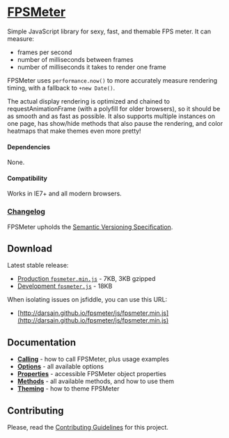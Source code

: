 # [FPSMeter](http://darsa.in/fpsmeter)

Simple JavaScript library for sexy, fast, and themable FPS meter. It can measure:

- frames per second
- number of milliseconds between frames
- number of milliseconds it takes to render one frame

FPSMeter uses `performance.now()` to more accurately measure rendering timing, with a fallback to `+new Date()`.

The actual display rendering is optimized and chained to requestAnimationFrame (with a polyfill for older browsers), so
it should be as smooth and as fast as possible. It also supports multiple instances on one page, has show/hide methods
that also pause the rendering, and color heatmaps that make themes even more pretty!

#### Dependencies

None.

#### Compatibility

Works in IE7+ and all modern browsers.

### [Changelog](https://github.com/darsain/fpsmeter/wiki/Changelog)

FPSMeter upholds the [Semantic Versioning Specification](http://semver.org/).

## Download

Latest stable release:

- [Production `fpsmeter.min.js`](https://raw.github.com/darsain/fpsmeter/master/dist/fpsmeter.min.js) - 7KB, 3KB gzipped
- [Development `fpsmeter.js`](https://raw.github.com/darsain/fpsmeter/master/dist/fpsmeter.js) - 18KB

When isolating issues on jsfiddle, you can use this URL:

- [http://darsain.github.io/fpsmeter/js/fpsmeter.min.js](http://darsain.github.io/fpsmeter/js/fpsmeter.min.js)

## Documentation

- **[Calling](https://github.com/darsain/fpsmeter/wiki/Calling)** - how to call FPSMeter, plus usage examples
- **[Options](https://github.com/darsain/fpsmeter/wiki/Options)** - all available options
- **[Properties](https://github.com/darsain/fpsmeter/wiki/Properties)** - accessible FPSMeter object properties
- **[Methods](https://github.com/darsain/fpsmeter/wiki/Methods)** - all available methods, and how to use them
- **[Theming](https://github.com/darsain/fpsmeter/wiki/Theming)** - how to theme FPSMeter

## Contributing

Please, read the [Contributing Guidelines](CONTRIBUTING.md) for this project.
